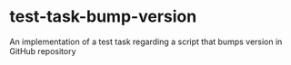 # test-task-bump-version
An implementation of a test task regarding a script that bumps version in GitHub repository
